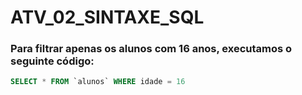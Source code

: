 # ATV_02_SINTAXE_SQL

### Para filtrar apenas os alunos com 16 anos, executamos o seguinte código:
```sql
SELECT * FROM `alunos` WHERE idade = 16 
```

